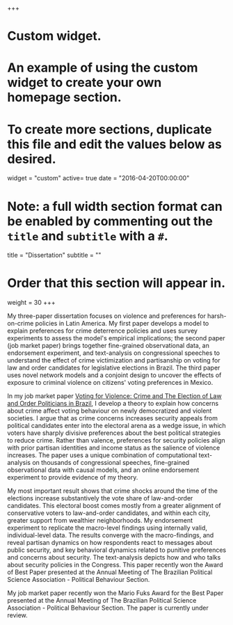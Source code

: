+++
# Custom widget.
# An example of using the custom widget to create your own homepage section.
# To create more sections, duplicate this file and edit the values below as desired.
widget = "custom"
active= true
date = "2016-04-20T00:00:00"

# Note: a full width section format can be enabled by commenting out the `title` and `subtitle` with a `#`.
title = "Dissertation"
subtitle = ""

# Order that this section will appear in.
weight = 30
+++

My three-paper dissertation focuses on violence and preferences for harsh-on-crime policies in Latin America. My first paper develops a model to explain preferences for crime deterrence policies and uses survey experiments to assess the model's empirical implications; the second paper (job market paper) brings together fine-grained observational data, an endorsement experiment, and text-analysis on congressional speeches to understand the effect of crime victimization and partisanship on voting for law and order candidates for legislative elections in Brazil. The third paper uses novel network models and a conjoint design to uncover the effects of exposure to criminal violence on citizens' voting preferences in Mexico.  

In my job market paper [Voting for Violence: Crime and The Election of Law and Order Politicians in Brazil](files/ventura_voting_for_violence_jmp.pdf), I develop a theory to explain how concerns about crime affect voting behaviour on newly democratized and violent societies. I argue that as crime concerns increases security appeals from political candidates enter into the electoral arena as a wedge issue, in which voters have sharply divisive preferences about the best political strategies to reduce crime. Rather than valence, preferences for security policies align with prior partisan identities and income status as the salience of violence increases.  The paper uses a unique combination of computational text-analysis on thousands of congressional speeches, fine-grained observational data with causal models, and an online endorsement experiment to provide evidence of my theory. 

My most important result shows that crime shocks around the time of the elections increase substantively the vote share of law-and-order candidates. This electoral boost comes mostly from a greater alignment of conservative voters to law-and-order candidates, and within each city, greater support from wealthier neighborhoods. My endorsement experiment to replicate the macro-level findings using internally valid, individual-level data. The results converge with the macro-findings, and reveal partisan dynamics on how respondents react to messages about public security, and key behavioral dynamics related to punitive preferences and concerns about security. The text-analysis depicts how and who talks about security policies in the Congress. This paper recently won the Award of Best Paper presented at the Annual Meeting of The Brazilian Political Science Association - Political Behaviour Section.  

My job market paper recently won the Mario Fuks Award for the Best Paper presented at the Annual Meeting of The Brazilian Political Science Association - Political Behaviour Section.  The paper is currently under review.


